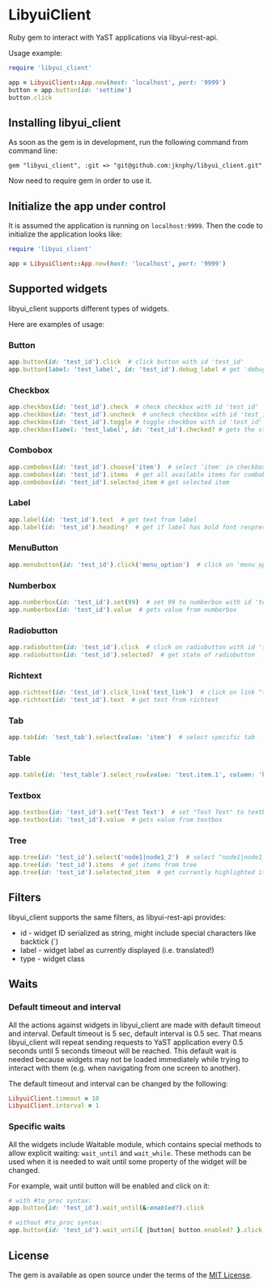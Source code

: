 # LibyuiClient

Ruby gem to interact with YaST applications via libyui-rest-api.

Usage example:

```ruby
require 'libyui_client'

app = LibyuiClient::App.new(host: 'localhost', port: '9999')
button = app.button(id: 'settime')
button.click
```

## Installing libyui_client

As soon as the gem is in development, run the following command from command line:
```
gem "libyui_client", :git => "git@github.com:jknphy/libyui_client.git"
```

Now need to require gem in order to use it.

## Initialize the app under control

It is assumed the application is running on `localhost:9999`.
Then the code to initialize the application looks like:

```ruby
require 'libyui_client'

app = LibyuiClient::App.new(host: 'localhost', port: '9999')
```

## Supported widgets

libyui_client supports different types of widgets.

Here are examples of usage:


### Button

```ruby
app.button(id: 'test_id').click  # click button with id 'test_id'
app.button(label: 'test_label', id: 'test_id').debug_label # get 'debug_label' value
```

### Checkbox

```ruby
app.checkbox(id: 'test_id').check  # check checkbox with id 'test_id'
app.checkbox(id: 'test_id').uncheck  # uncheck checkbox with id 'test_id'
app.checkbox(id: 'test_id').toggle # toggle checkbox with id 'test_id'
app.checkbox(label: 'test_label', id: 'test_id').checked? # gets the state of checkbox
```

### Combobox

```ruby
app.combobox(id: 'test_id').choose('item')  # select 'item' in checkbox with id 'test_id'
app.combobox(id: 'test_id').items  # get all available items for combobox with id 'test_id'
app.combobox(id: 'test_id').selected_item # get selected item
```

### Label
```ruby
app.label(id: 'test_id').text  # get text from label
app.label(id: 'test_id').heading?  # get if label has bold font respresentation
```

### MenuButton
```ruby
app.menubutton(id: 'test_id').click('menu_option')  # click on 'menu_option' of menubutton
```

### Numberbox
```ruby
app.numberbox(id: 'test_id').set(99)  # set 99 to numberbox with id 'test_id'
app.numberbox(id: 'test_id').value  # gets value from numberbox
```

### Radiobutton

```ruby
app.radiobutton(id: 'test_id').click  # click on radiobutton with id 'test_id'
app.radiobutton(id: 'test_id').selected?  # get state of radiobutton
```

### Richtext
```ruby
app.richtext(id: 'test_id').click_link('test_link')  # click on link "test_link" with id 'test_id'
app.richtext(id: 'test_id').text  # get text from richtext
```

### Tab

```ruby
app.tab(id: 'test_tab').select(value: 'item')  # select specific tab
```

### Table

```ruby
app.table(id: 'test_table').select_row(value: 'test.item.1', column: 'header1')  # select row in table
```

### Textbox
```ruby
app.textbox(id: 'test_id').set('Test Text')  # set "Test Text" to textbox with id 'test_id'
app.textbox(id: 'test_id').value  # gets value from textbox
```

### Tree
```ruby
app.tree(id: 'test_id').select('node1|node1_2')  # select "node1|node1_2" in tree with id 'test_id'
app.tree(id: 'test_id').items  # get items from tree
app.tree(id: 'test_id').seletected_item  # get currently highlighted item from tree
```

## Filters

libyui_client supports the same filters, as libyui-rest-api provides:

  * id - widget ID serialized as string, might include special characters like backtick (\`)
  * label - widget label as currently displayed (i.e. translated!)
  * type - widget class

## Waits

### Default timeout and interval

All the actions against widgets in libyui_client are made with default timeout and interval.
Default timeout is 5 sec, default interval is 0.5 sec. 
That means libyui_client will repeat sending requests to YaST application every 0.5 seconds until 5 seconds 
timeout will be reached. This default wait is needed because widgets may not be loaded immediately while trying to 
interact with them (e.g. when navigating from one screen to another).

The default timeout and interval can be changed by the following:

```ruby
LibyuiClient.timeout = 10
LibyuiClient.interval = 1
```

### Specific waits

All the widgets include Waitable module, which contains special methods to allow explicit waiting: 
`wait_until` and `wait_while`.
These methods can be used when it is needed to wait until some property of the widget will be changed.

For example, wait until button will be enabled and click on it:

```ruby
# with #to_proc syntax:
app.button(id: 'test_id').wait_until(&:enabled?).click

# without #to_proc syntax:
app.button(id: 'test_id').wait_until{ |button| button.enabled? }.click
```

## License

The gem is available as open source under the terms of the [MIT License](https://opensource.org/licenses/MIT).

